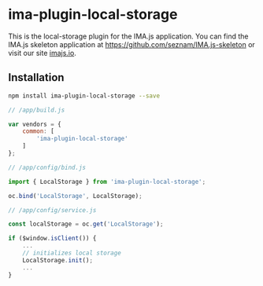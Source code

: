 # ima-plugin-local-storage

This is the local-storage plugin for the IMA.js application. 
You can find the IMA.js skeleton application at
<https://github.com/seznam/IMA.js-skeleton> or visit our site
[imajs.io](https://imajs.io).

## Installation

```bash
npm install ima-plugin-local-storage --save
```

```javascript
// /app/build.js

var vendors = {
	common: [
        'ima-plugin-local-storage'
	]
};
```
```javascript
// /app/config/bind.js

import { LocalStorage } from 'ima-plugin-local-storage';

oc.bind('LocalStorage', LocalStorage);
```
```javascript
// /app/config/service.js

const localStorage = oc.get('LocalStorage');

if ($window.isClient()) {
	...
	// initializes local storage
	LocalStorage.init();
	...
}
```
